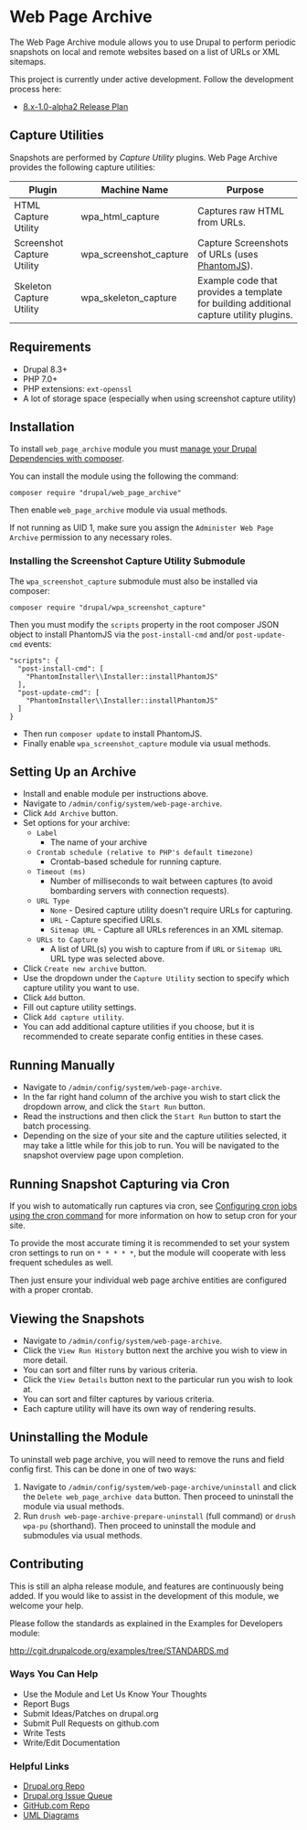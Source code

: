 # Web Page Archive

The Web Page Archive module allows you to use Drupal to perform periodic snapshots on local and remote websites based on a list of URLs or XML sitemaps.

This project is currently under active development. Follow the development process here:
- [8.x-1.0-alpha2 Release Plan](https://www.drupal.org/node/2901567)

## Capture Utilities

Snapshots are performed by *Capture Utility* plugins. Web Page Archive provides the following capture utilities:

| Plugin | Machine Name | Purpose |
|-----------------|------------------------|-----------------------------------------------------------------------|
| HTML Capture Utility | wpa_html_capture | Captures raw HTML from URLs. |
| Screenshot Capture Utility | wpa_screenshot_capture | Capture Screenshots of URLs (uses [PhantomJS](http://phantomjs.org/)). |
| Skeleton Capture Utility | wpa_skeleton_capture | Example code that provides a template for building additional capture utility plugins. |

## Requirements

- Drupal 8.3+
- PHP 7.0+
- PHP extensions: `ext-openssl`
- A lot of storage space (especially when using screenshot capture utility)

## Installation

To install `web_page_archive` module you must [manage your Drupal Dependencies with composer](https://www.drupal.org/docs/develop/using-composer/using-composer-to-manage-drupal-site-dependencies).

You can install the module using the following the command:

```
composer require "drupal/web_page_archive"
```

Then enable `web_page_archive` module via usual methods.

If not running as UID 1, make sure you assign the `Administer Web Page Archive` permission to any necessary roles.

### Installing the Screenshot Capture Utility Submodule

The `wpa_screenshot_capture` submodule must also be installed via composer:

```
composer require "drupal/wpa_screenshot_capture"
```

Then you must modify the `scripts` property in the root composer JSON object to install PhantomJS via the `post-install-cmd` and/or `post-update-cmd` events:

```
"scripts": {
  "post-install-cmd": [
    "PhantomInstaller\\Installer::installPhantomJS"
  ],
  "post-update-cmd": [
    "PhantomInstaller\\Installer::installPhantomJS"
  ]
}
```

- Then run `composer update` to install PhantomJS.
- Finally enable `wpa_screenshot_capture` module via usual methods.

## Setting Up an Archive

- Install and enable module per instructions above.
- Navigate to `/admin/config/system/web-page-archive`.
- Click `Add Archive` button.
- Set options for your archive:
  - `Label`
    - The name of your archive
  - `Crontab schedule (relative to PHP's default timezone)`
    - Crontab-based schedule for running capture.
  - `Timeout (ms)`
    - Number of milliseconds to wait between captures (to avoid bombarding servers with connection requests).
  - `URL Type`
    - `None` - Desired capture utility doesn't require URLs for capturing.
    - `URL` - Capture specified URLs.
    - `Sitemap URL` - Capture all URLs references in an XML sitemap.
  - `URLs to Capture`
    - A list of URL(s) you wish to capture from if `URL` or `Sitemap URL` URL type was selected above.
- Click `Create new archive` button.
- Use the dropdown under the `Capture Utility` section to specify which capture utility you want to use.
- Click `Add` button.
- Fill out capture utility settings.
- Click `Add capture utility`.
- You can add additional capture utilities if you choose, but it is recommended to create separate config entities in these cases.

## Running Manually

- Navigate to `/admin/config/system/web-page-archive`.
- In the far right hand column of the archive you wish to start click the dropdown arrow, and click the `Start Run` button.
- Read the instructions and then click the `Start Run` button to start the batch processing.
- Depending on the size of your site and the capture utilities selected, it may take a little while for this job to run. You will be navigated to the snapshot overview page upon completion.

## Running Snapshot Capturing via Cron

If you wish to automatically run captures via cron, see [Configuring cron jobs using the cron command](https://www.drupal.org/docs/7/setting-up-cron-for-drupal/configuring-cron-jobs-using-the-cron-command) for more information on how to setup cron for your site.

To provide the most accurate timing it is recommended to set your system cron settings to run on `* * * * *`, but the module will cooperate with less frequent schedules as well.

Then just ensure your individual web page archive entities are configured with a proper crontab.

## Viewing the Snapshots

- Navigate to `/admin/config/system/web-page-archive`.
- Click the `View Run History` button next the archive you wish to view in more detail.
- You can sort and filter runs by various criteria.
- Click the `View Details` button next to the particular run you wish to look at.
- You can sort and filter captures by various criteria.
- Each capture utility will have its own way of rendering results.

## Uninstalling the Module

To uninstall web page archive, you will need to remove the runs and field config first. This can be done in one of two ways:

1. Navigate to `/admin/config/system/web-page-archive/uninstall` and click the `Delete web_page_archive data` button. Then proceed to uninstall the module via usual methods.
2. Run `drush web-page-archive-prepare-uninstall` (full command) or `drush wpa-pu` (shorthand). Then proceed to uninstall the module and submodules via usual methods.

## Contributing

This is still an alpha release module, and features are continuously being added. If you would like to assist in the development of this module, we welcome your help.

Please follow the standards as explained in the Examples for Developers module:

http://cgit.drupalcode.org/examples/tree/STANDARDS.md

### Ways You Can Help

- Use the Module and Let Us Know Your Thoughts
- Report Bugs
- Submit Ideas/Patches on drupal.org
- Submit Pull Requests on github.com
- Write Tests
- Write/Edit Documentation

### Helpful Links

- [Drupal.org Repo](https://www.drupal.org/project/web_page_archive)
- [Drupal.org Issue Queue](https://www.drupal.org/project/issues/2888559)
- [GitHub.com Repo](https://github.com/WidgetsBurritos/web_page_archive)
- [UML Diagrams](diagrams)
